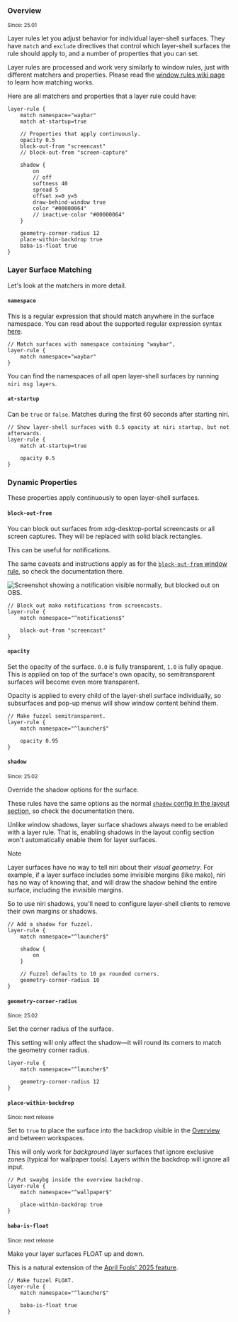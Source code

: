 ### Overview

<sup>Since: 25.01</sup>

Layer rules let you adjust behavior for individual layer-shell surfaces.
They have `match` and `exclude` directives that control which layer-shell surfaces the rule should apply to, and a number of properties that you can set.

Layer rules are processed and work very similarly to window rules, just with different matchers and properties.
Please read the [window rules wiki page](./Configuration:-Window-Rules.md) to learn how matching works.

Here are all matchers and properties that a layer rule could have:

```kdl
layer-rule {
    match namespace="waybar"
    match at-startup=true

    // Properties that apply continuously.
    opacity 0.5
    block-out-from "screencast"
    // block-out-from "screen-capture"

    shadow {
        on
        // off
        softness 40
        spread 5
        offset x=0 y=5
        draw-behind-window true
        color "#00000064"
        // inactive-color "#00000064"
    }

    geometry-corner-radius 12
    place-within-backdrop true
    baba-is-float true
}
```

### Layer Surface Matching

Let's look at the matchers in more detail.

#### `namespace`

This is a regular expression that should match anywhere in the surface namespace.
You can read about the supported regular expression syntax [here](https://docs.rs/regex/latest/regex/#syntax).

```kdl
// Match surfaces with namespace containing "waybar",
layer-rule {
    match namespace="waybar"
}
```

You can find the namespaces of all open layer-shell surfaces by running `niri msg layers`.

#### `at-startup`

Can be `true` or `false`.
Matches during the first 60 seconds after starting niri.

```kdl
// Show layer-shell surfaces with 0.5 opacity at niri startup, but not afterwards.
layer-rule {
    match at-startup=true

    opacity 0.5
}
```

### Dynamic Properties

These properties apply continuously to open layer-shell surfaces.

#### `block-out-from`

You can block out surfaces from xdg-desktop-portal screencasts or all screen captures.
They will be replaced with solid black rectangles.

This can be useful for notifications.

The same caveats and instructions apply as for the [`block-out-from` window rule](./Configuration:-Window-Rules.md#block-out-from), so check the documentation there.

![Screenshot showing a notification visible normally, but blocked out on OBS.](./img/layer-block-out-from-screencast.png)

```kdl
// Block out mako notifications from screencasts.
layer-rule {
    match namespace="^notifications$"

    block-out-from "screencast"
}
```

#### `opacity`

Set the opacity of the surface.
`0.0` is fully transparent, `1.0` is fully opaque.
This is applied on top of the surface's own opacity, so semitransparent surfaces will become even more transparent.

Opacity is applied to every child of the layer-shell surface individually, so subsurfaces and pop-up menus will show window content behind them.

```kdl
// Make fuzzel semitransparent.
layer-rule {
    match namespace="^launcher$"

    opacity 0.95
}
```

#### `shadow`

<sup>Since: 25.02</sup>

Override the shadow options for the surface.

These rules have the same options as the normal [`shadow` config in the layout section](./Configuration:-Layout.md#shadow), so check the documentation there.

Unlike window shadows, layer surface shadows always need to be enabled with a layer rule.
That is, enabling shadows in the layout config section won't automatically enable them for layer surfaces.

> [!NOTE]
> Layer surfaces have no way to tell niri about their *visual geometry*.
> For example, if a layer surface includes some invisible margins (like mako), niri has no way of knowing that, and will draw the shadow behind the entire surface, including the invisible margins.
>
> So to use niri shadows, you'll need to configure layer-shell clients to remove their own margins or shadows.

```kdl
// Add a shadow for fuzzel.
layer-rule {
    match namespace="^launcher$"

    shadow {
        on
    }

    // Fuzzel defaults to 10 px rounded corners.
    geometry-corner-radius 10
}
```

#### `geometry-corner-radius`

<sup>Since: 25.02</sup>

Set the corner radius of the surface.

This setting will only affect the shadow—it will round its corners to match the geometry corner radius.

```kdl
layer-rule {
    match namespace="^launcher$"

    geometry-corner-radius 12
}
```

#### `place-within-backdrop`

<sup>Since: next release</sup>

Set to `true` to place the surface into the backdrop visible in the [Overview](./Overview.md) and between workspaces.

This will only work for *background* layer surfaces that ignore exclusive zones (typical for wallpaper tools).
Layers within the backdrop will ignore all input.

```kdl
// Put swaybg inside the overview backdrop.
layer-rule {
    match namespace="^wallpaper$"

    place-within-backdrop true
}
```

#### `baba-is-float`

<sup>Since: next release</sup>

Make your layer surfaces FLOAT up and down.

This is a natural extension of the [April Fools' 2025 feature](./Configuration:-Window-Rules.md#baba-is-float).

```kdl
// Make fuzzel FLOAT.
layer-rule {
    match namespace="^launcher$"

    baba-is-float true
}
```
